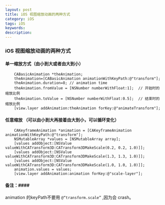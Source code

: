 ```yaml
---
layout: post
title: iOS 视图缩放动画的两种方式
category: iOS
tags: iOS
keywords:
description:
---
```


### iOS 视图缩放动画的两种方式 ###
    
#### 单一缩放方式（由小到大或者由大到小） ####
	       
        

		CABasicAnimation *theAnimation;
		theAnimation=[CABasicAnimation animationWithKeyPath:@"transform"];
		theAnimation.duration=8; // animation time
		theAnimation.fromValue = [NSNumber numberWithFloat:1];  // 开始时的缩放比例
		theAnimation.toValue = [NSNumber numberWithFloat:0.5];  // 结束时的缩放比例
 		[view.layer addAnimation:theAnimation forKey:@"animateTransform"];

 					

#### 任意缩放 （可以由小到大再接着由大到小，可以循环变化）
	      
         
        
		CAKeyframeAnimation *animation = [CAKeyframeAnimation animationWithKeyPath:@"transform"];
   	 	NSMutableArray *values = [NSMutableArray array];
    	[values addObject:[NSValue valueWithCATransform3D:CATransform3DMakeScale(0.2, 0.2, 1.0)]];
    	[values addObject:[NSValue valueWithCATransform3D:CATransform3DMakeScale(1.3, 1.3, 1.0)]];
    	[values addObject:[NSValue valueWithCATransform3D:CATransform3DMakeScale(1.0, 1.0, 1.0)]];
    	animation.values = values;
    	[view.layer addAnimation:animation forKey:@"scale-layer"];  



#### 备注：####

animation 的keyPath不要用 `@“transform.scale”` ,因为会 crash。
